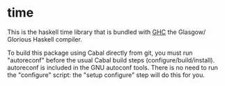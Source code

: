 # time

This is the haskell time library that is bundled with [GHC][GHC] the Glasgow/
Glorious Haskell compiler.

To build this package using Cabal directly from git, you must run
"autoreconf" before the usual Cabal build steps (configure/build/install).
autoreconf is included in the GNU autoconf tools.  There is no need to run
the "configure" script: the "setup configure" step will do this for you.

[GHC]: https://www.haskell.org/ghc/
